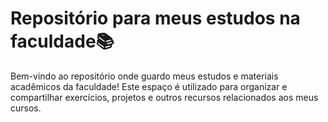 # Repositório para meus estudos na faculdade📚

Bem-vindo ao repositório onde guardo meus estudos e materiais acadêmicos da faculdade! Este espaço é utilizado para organizar e compartilhar exercícios, projetos e outros recursos relacionados aos meus cursos.